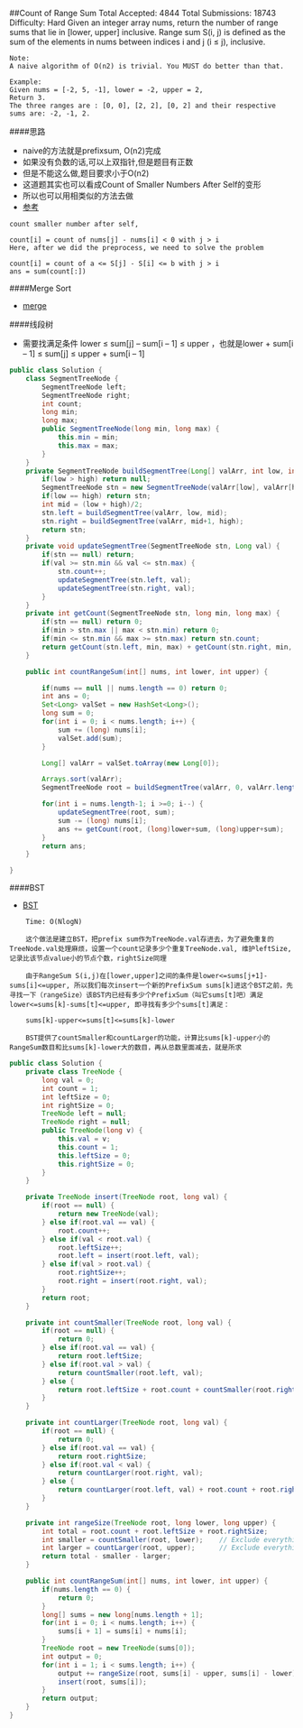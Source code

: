 ##Count of Range Sum
	Total Accepted: 4844 Total Submissions: 18743 Difficulty: Hard
	Given an integer array nums, return the number of range sums that lie in [lower, upper] inclusive.
	Range sum S(i, j) is defined as the sum of the elements in nums between indices i and j (i ≤ j), inclusive.

	Note:
	A naive algorithm of O(n2) is trivial. You MUST do better than that.

	Example:
	Given nums = [-2, 5, -1], lower = -2, upper = 2,
	Return 3.
	The three ranges are : [0, 0], [2, 2], [0, 2] and their respective sums are: -2, -1, 2.

####思路
- naive的方法就是prefixsum, O(n2)完成
- 如果没有负数的话,可以上双指针,但是题目有正数
- 但是不能这么做,题目要求小于O(n2)
- 这道题其实也可以看成Count of Smaller Numbers After Self的变形
- 所以也可以用相类似的方法去做
- [参考](https://leetcode.com/discuss/79083/share-my-solution)

```
count smaller number after self,

count[i] = count of nums[j] - nums[i] < 0 with j > i
Here, after we did the preprocess, we need to solve the problem

count[i] = count of a <= S[j] - S[i] <= b with j > i
ans = sum(count[:])
```

####Merge Sort
- [merge](http://www.qinshaoxuan.com/articles/930.html)


####线段树
- 需要找满足条件 lower ≤ sum[j] – sum[i – 1] ≤ upper ，也就是lower + sum[i – 1] ≤ sum[j] ≤ upper + sum[i – 1]

```java
public class Solution {
    class SegmentTreeNode {
        SegmentTreeNode left;
        SegmentTreeNode right;
        int count;
        long min;
        long max;
        public SegmentTreeNode(long min, long max) {
            this.min = min;
            this.max = max;
        }
    }
    private SegmentTreeNode buildSegmentTree(Long[] valArr, int low, int high) {
        if(low > high) return null;
        SegmentTreeNode stn = new SegmentTreeNode(valArr[low], valArr[high]);
        if(low == high) return stn;
        int mid = (low + high)/2;
        stn.left = buildSegmentTree(valArr, low, mid);
        stn.right = buildSegmentTree(valArr, mid+1, high);
        return stn;
    }
    private void updateSegmentTree(SegmentTreeNode stn, Long val) {
        if(stn == null) return;
        if(val >= stn.min && val <= stn.max) {
            stn.count++;
            updateSegmentTree(stn.left, val);
            updateSegmentTree(stn.right, val);
        }
    }
    private int getCount(SegmentTreeNode stn, long min, long max) {
        if(stn == null) return 0;
        if(min > stn.max || max < stn.min) return 0;
        if(min <= stn.min && max >= stn.max) return stn.count;
        return getCount(stn.left, min, max) + getCount(stn.right, min, max);
    }

    public int countRangeSum(int[] nums, int lower, int upper) {

        if(nums == null || nums.length == 0) return 0;
        int ans = 0;
        Set<Long> valSet = new HashSet<Long>();
        long sum = 0;
        for(int i = 0; i < nums.length; i++) {
            sum += (long) nums[i];
            valSet.add(sum);
        }

        Long[] valArr = valSet.toArray(new Long[0]);

        Arrays.sort(valArr);
        SegmentTreeNode root = buildSegmentTree(valArr, 0, valArr.length-1);

        for(int i = nums.length-1; i >=0; i--) {
            updateSegmentTree(root, sum);
            sum -= (long) nums[i];
            ans += getCount(root, (long)lower+sum, (long)upper+sum);
        }
        return ans;
    }

}

```

####BST
- [BST](http://www.cnblogs.com/EdwardLiu/p/5138198.html)

```
	Time: O(NlogN)

	这个做法是建立BST，把prefix sum作为TreeNode.val存进去，为了避免重复的TreeNode.val处理麻烦，设置一个count记录多少个重复TreeNode.val, 维护leftSize, 记录比该节点value小的节点个数，rightSize同理

	由于RangeSum S(i,j)在[lower,upper]之间的条件是lower<=sums[j+1]-sums[i]<=upper, 所以我们每次insert一个新的PrefixSum sums[k]进这个BST之前，先寻找一下（rangeSize）该BST内已经有多少个PrefixSum（叫它sums[t]吧）满足lower<=sums[k]-sums[t]<=upper, 即寻找有多少个sums[t]满足：

	sums[k]-upper<=sums[t]<=sums[k]-lower

	BST提供了countSmaller和countLarger的功能，计算比sums[k]-upper小的RangeSum数目和比sums[k]-lower大的数目，再从总数里面减去，就是所求
```

```java
public class Solution {
    private class TreeNode {
        long val = 0;
        int count = 1;
        int leftSize = 0;
        int rightSize = 0;
        TreeNode left = null;
        TreeNode right = null;
        public TreeNode(long v) {
            this.val = v;
            this.count = 1;
            this.leftSize = 0;
            this.rightSize = 0;
        }
    }

    private TreeNode insert(TreeNode root, long val) {
        if(root == null) {
            return new TreeNode(val);
        } else if(root.val == val) {
            root.count++;
        } else if(val < root.val) {
            root.leftSize++;
            root.left = insert(root.left, val);
        } else if(val > root.val) {
            root.rightSize++;
            root.right = insert(root.right, val);
        }
        return root;
    }

    private int countSmaller(TreeNode root, long val) {
        if(root == null) {
            return 0;
        } else if(root.val == val) {
            return root.leftSize;
        } else if(root.val > val) {
            return countSmaller(root.left, val);
        } else {
            return root.leftSize + root.count + countSmaller(root.right, val);
        }
    }

    private int countLarger(TreeNode root, long val) {
        if(root == null) {
            return 0;
        } else if(root.val == val) {
            return root.rightSize;
        } else if(root.val < val) {
            return countLarger(root.right, val);
        } else {
            return countLarger(root.left, val) + root.count + root.rightSize;
        }
    }

    private int rangeSize(TreeNode root, long lower, long upper) {
        int total = root.count + root.leftSize + root.rightSize;
        int smaller = countSmaller(root, lower);    // Exclude everything smaller than lower
        int larger = countLarger(root, upper);      // Exclude everything larger than upper
        return total - smaller - larger;
    }

    public int countRangeSum(int[] nums, int lower, int upper) {
        if(nums.length == 0) {
            return 0;
        }
        long[] sums = new long[nums.length + 1];
        for(int i = 0; i < nums.length; i++) {
            sums[i + 1] = sums[i] + nums[i];
        }
        TreeNode root = new TreeNode(sums[0]);
        int output = 0;
        for(int i = 1; i < sums.length; i++) {
            output += rangeSize(root, sums[i] - upper, sums[i] - lower);
            insert(root, sums[i]);
        }
        return output;
    }
}
```
